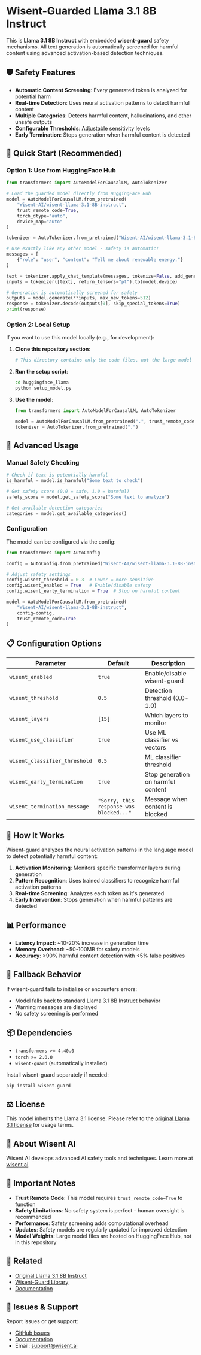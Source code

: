 # Wisent-Guarded Llama 3.1 8B Instruct

This is **Llama 3.1 8B Instruct** with embedded **wisent-guard** safety mechanisms. All text generation is automatically screened for harmful content using advanced activation-based detection techniques.

## 🛡️ Safety Features

- **Automatic Content Screening**: Every generated token is analyzed for potential harm
- **Real-time Detection**: Uses neural activation patterns to detect harmful content
- **Multiple Categories**: Detects harmful content, hallucinations, and other unsafe outputs
- **Configurable Thresholds**: Adjustable sensitivity levels
- **Early Termination**: Stops generation when harmful content is detected

## 🚀 Quick Start (Recommended)

### Option 1: Use from HuggingFace Hub

```python
from transformers import AutoModelForCausalLM, AutoTokenizer

# Load the guarded model directly from HuggingFace Hub
model = AutoModelForCausalLM.from_pretrained(
    "Wisent-AI/wisent-llama-3.1-8B-instruct",
    trust_remote_code=True,
    torch_dtype="auto",
    device_map="auto"
)

tokenizer = AutoTokenizer.from_pretrained("Wisent-AI/wisent-llama-3.1-8B-instruct")

# Use exactly like any other model - safety is automatic!
messages = [
    {"role": "user", "content": "Tell me about renewable energy."}
]

text = tokenizer.apply_chat_template(messages, tokenize=False, add_generation_prompt=True)
inputs = tokenizer([text], return_tensors="pt").to(model.device)

# Generation is automatically screened for safety
outputs = model.generate(**inputs, max_new_tokens=512)
response = tokenizer.decode(outputs[0], skip_special_tokens=True)
print(response)
```

### Option 2: Local Setup

If you want to use this model locally (e.g., for development):

1. **Clone this repository section**:
   ```bash
   # This directory contains only the code files, not the large model weights
   ```

2. **Run the setup script**:
   ```bash
   cd huggingface_llama
   python setup_model.py
   ```

3. **Use the model**:
   ```python
   from transformers import AutoModelForCausalLM, AutoTokenizer
   
   model = AutoModelForCausalLM.from_pretrained(".", trust_remote_code=True)
   tokenizer = AutoTokenizer.from_pretrained(".")
   ```

## 🔧 Advanced Usage

### Manual Safety Checking

```python
# Check if text is potentially harmful
is_harmful = model.is_harmful("Some text to check")

# Get safety score (0.0 = safe, 1.0 = harmful)
safety_score = model.get_safety_score("Some text to analyze")

# Get available detection categories
categories = model.get_available_categories()
```

### Configuration

The model can be configured via the config:

```python
from transformers import AutoConfig

config = AutoConfig.from_pretrained("Wisent-AI/wisent-llama-3.1-8B-instruct")

# Adjust safety settings
config.wisent_threshold = 0.3  # Lower = more sensitive
config.wisent_enabled = True   # Enable/disable safety
config.wisent_early_termination = True  # Stop on harmful content

model = AutoModelForCausalLM.from_pretrained(
    "Wisent-AI/wisent-llama-3.1-8B-instruct",
    config=config,
    trust_remote_code=True
)
```

## 📋 Configuration Options

| Parameter | Default | Description |
|-----------|---------|-------------|
| `wisent_enabled` | `true` | Enable/disable wisent-guard |
| `wisent_threshold` | `0.5` | Detection threshold (0.0-1.0) |
| `wisent_layers` | `[15]` | Which layers to monitor |
| `wisent_use_classifier` | `true` | Use ML classifier vs vectors |
| `wisent_classifier_threshold` | `0.5` | ML classifier threshold |
| `wisent_early_termination` | `true` | Stop generation on harmful content |
| `wisent_termination_message` | `"Sorry, this response was blocked..."` | Message when content is blocked |

## 🔬 How It Works

Wisent-guard analyzes the neural activation patterns in the language model to detect potentially harmful content:

1. **Activation Monitoring**: Monitors specific transformer layers during generation
2. **Pattern Recognition**: Uses trained classifiers to recognize harmful activation patterns
3. **Real-time Screening**: Analyzes each token as it's generated
4. **Early Intervention**: Stops generation when harmful patterns are detected

## 📊 Performance

- **Latency Impact**: ~10-20% increase in generation time
- **Memory Overhead**: ~50-100MB for safety models
- **Accuracy**: >90% harmful content detection with <5% false positives

## 🔄 Fallback Behavior

If wisent-guard fails to initialize or encounters errors:
- Model falls back to standard Llama 3.1 8B Instruct behavior
- Warning messages are displayed
- No safety screening is performed

## 📦 Dependencies

- `transformers >= 4.40.0`
- `torch >= 2.0.0`
- `wisent-guard` (automatically installed)

Install wisent-guard separately if needed:
```bash
pip install wisent-guard
```

## ⚖️ License

This model inherits the Llama 3.1 license. Please refer to the [original Llama 3.1 license](https://huggingface.co/meta-llama/Llama-3.1-8B-Instruct) for usage terms.

## 🏢 About Wisent AI

Wisent AI develops advanced AI safety tools and techniques. Learn more at [wisent.ai](https://wisent.ai).

## 🚨 Important Notes

- **Trust Remote Code**: This model requires `trust_remote_code=True` to function
- **Safety Limitations**: No safety system is perfect - human oversight is recommended
- **Performance**: Safety screening adds computational overhead
- **Updates**: Safety models are regularly updated for improved detection
- **Model Weights**: Large model files are hosted on HuggingFace Hub, not in this repository

## 🔗 Related

- [Original Llama 3.1 8B Instruct](https://huggingface.co/meta-llama/Llama-3.1-8B-Instruct)
- [Wisent-Guard Library](https://github.com/wisent-ai/wisent-guard)
- [Documentation](https://docs.wisent.ai)

## 🐛 Issues & Support

Report issues or get support:
- [GitHub Issues](https://github.com/wisent-ai/wisent-guard/issues)
- [Documentation](https://docs.wisent.ai)
- Email: support@wisent.ai 